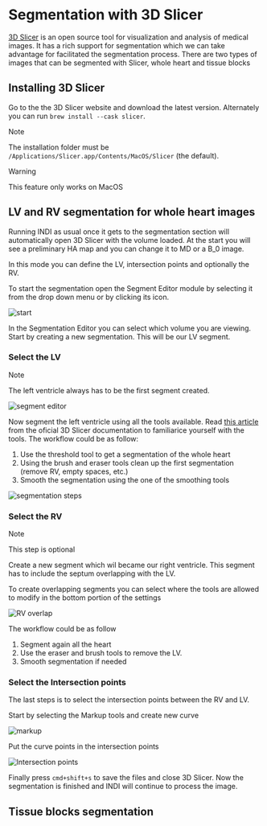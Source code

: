 # Segmentation with 3D Slicer

[3D Slicer](https://www.slicer.org/) is an open source tool for visualization and analysis of medical images. It has a
rich support for segmentation which we can take advantage for facilitated the segmentation process. There are two types
of images that can be segmented with Slicer, whole heart and tissue blocks

## Installing 3D Slicer

Go to the the 3D Slicer website and download the latest version. Alternately you can run `brew install --cask slicer`.

>[!NOTE]
>The installation folder must be `/Applications/Slicer.app/Contents/MacOS/Slicer` (the default).

>[!WARNING]
>This feature only works on MacOS

## LV and RV segmentation for whole heart images

Running INDI as usual once it gets to the segmentation section will automatically open 3D Slicer with the volume loaded.
At the start you will see a preliminary HA map and you can change it to MD or a B_0 image.

In this mode you can define the LV, intersection points and optionally the RV.

To start the segmentation open the Segment Editor module by selecting it from the drop down menu or by clicking its
icon.

![start](assets/segmentation/start.png)

In the Segmentation Editor you can select which volume you are viewing. Start by creating a new segmentation. This will
be our LV segment.

### Select the LV

>[!NOTE]
>The left ventricle always has to be the first segment created.

![segment editor](assets/segmentation/segement_editor.png)

Now segment the left ventricle using all the tools available. Read [this article](https://slicer.readthedocs.io/en/latest/user_guide/modules/segmenteditor.html)
from the oficial 3D Slicer documentation to familiarice yourself with the tools. The workflow could be as follow:

  1. Use the threshold tool to get a segmentation of the whole heart
  2. Using the brush and eraser tools clean up the first segmentation (remove RV, empty spaces, etc.)
  3. Smooth the segmentation using the one of the smoothing tools

![segmentation steps](assets/segmentation/steps.png)

### Select the RV

>[!NOTE]
>This step is optional

Create a new segment which wil became our right ventricle. This segment has to include the septum overlapping with the
LV.

To create overlapping segments you can select where the tools are allowed to modify in the bottom portion of the
settings

![RV overlap](assets/segmentation/RV_overlap.png)

The workflow could be as follow

  1. Segment again all the heart
  2. Use the eraser and brush tools to remove the LV.
  3. Smooth segmentation if needed

### Select the Intersection points

The last steps is to select the intersection points between the RV and LV.

Start by selecting the Markup tools and create new curve

![markup](assets/segmentation/markup.png)

Put the curve points in the intersection points

![Intersection points](assets/segmentation/IP.png)

Finally press `cmd+shift+s` to save the files and close 3D Slicer. Now the segmentation is finished and INDI will
continue to process the image.

## Tissue blocks segmentation

